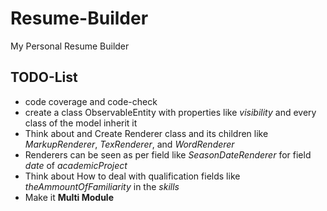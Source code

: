 # Resume-Builder
My Personal Resume Builder

## TODO-List
 * code coverage and code-check
 * create a class ObservableEntity with properties like _visibility_ and every class of the model inherit it
 * Think about and Create Renderer class and its children like _MarkupRenderer_, _TexRenderer_, and _WordRenderer_
 * Renderers can be seen as per field like _SeasonDateRenderer_ for field _date_ of _academicProject_
 * Think about How to deal with qualification fields like _theAmmountOfFamiliarity_ in the _skills_
 * Make it **Multi Module**  
